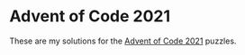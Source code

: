 # Advent of Code 2021

These are my solutions for the [Advent of Code 2021](adventofcode.com) puzzles.
